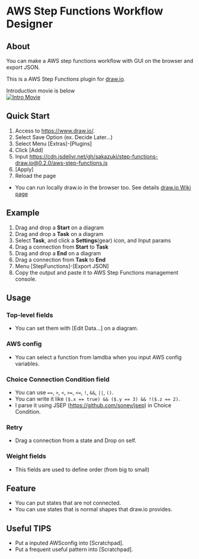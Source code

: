 # AWS Step Functions Workflow Designer

## About
 You can make a AWS step functions workflow with GUI on the browser and export JSON.
 
 This is a AWS Step Functions plugin for [draw.io](https://github.com/jgraph/draw.io).

 Introduction movie is below   
[![Intro Movie](https://img.youtube.com/vi/NrMcFdTdhhU/0.jpg)](https://youtu.be/NrMcFdTdhhU)

## Quick Start
1. Access to https://www.draw.io/.
1. Select Save Option (ex. Decide Later...)
1. Select Menu [Extras]-[Plugins]
1. Click [Add]
1. Input https://cdn.jsdelivr.net/gh/sakazuki/step-functions-draw.io@0.2.0/aws-step-functions.js
1. [Apply]
1. Reload the page

- You can run locally draw.io in the browser too. See details [draw.io Wiki page](https://github.com/jgraph/draw.io/wiki/Building)


## Example
1. Drag and drop a **Start** on a diagram
1. Drag and drop a **Task** on a diagram
1. Select **Task**, and click a **Settings**(gear) icon, and Input params
1. Drag a connection from **Start** to **Task**
1. Drag and drop a **End** on a diagram
1. Drag a connection from **Task** to **End**
1. Menu [StepFunctions]-[Export JSON]
1. Copy the output and paste it to AWS Step Functions management console.

## Usage
### Top-level fields
- You can set them with [Edit Data...] on a diagram.

### AWS config
- You can select a function from lamdba when you input AWS config variables.

### Choice Connection Condition field
- You can use `==`, `>`, `<`, `>=`, `<=`, `!`, `&&`, `||`, `()`.
- You can write it like `($.x == true) && ($.y == 3) && !($.z == 2)`.
- I parse it using JSEP (https://github.com/soney/jsep) in Choice Condition.

### Retry
- Drag a connection from a state and Drop on self.

### Weight fields
- This fields are used to define order (from big to small)

## Feature
- You can put states that are not connected.
- You can use states that is normal shapes that draw.io provides.

## Useful TIPS
- Put a inputed AWSconfig into [Scratchpad].
- Put a frequent useful pattern into [Scratchpad].
